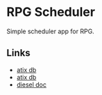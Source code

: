 # RPG Scheduler

Simple scheduler app for RPG.

## Links

- [atix db](https://actix.rs/docs/databases/)
- [atix db](https://actix.rs/docs/databases/)
- [diesel doc](https://diesel.rs/guides/getting-started)
